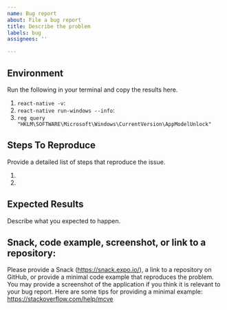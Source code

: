 ```yaml
---
name: Bug report
about: File a bug report
title: Describe the problem
labels: bug
assignees: ''

---
```


<!--
Your issue will be triaged by the RNW team according to this process: https://github.com/microsoft/react-native-windows/wiki/Triage-Process
-->
## Environment
Run the following in your terminal and copy the results here.
1. `react-native -v`:
2. `react-native run-windows --info`:
3. `reg query "HKLM\SOFTWARE\Microsoft\Windows\CurrentVersion\AppModelUnlock"`

<!-- Consider including this information as well:
What SDK version are you building for? Choose from 10.0.15063, 10.0.16299, 10.0.18362, etc.
- Target Platform Version(s):
What device(s) are you targeting? Choose any from Desktop, Xbox, Hololens)
- Target Device(s):
Which version of Visual Studio are you using? Specify Visual Studio 2017 or Visual Studio 2019
- Visual Studio Version:
Which build configuration are you running? Choose from Debug, DebugBundle, Release, ReleaseBundle 
- Build Configuration:
-->

## Steps To Reproduce
Provide a detailed list of steps that reproduce the issue.

1.
2.

## Expected Results
Describe what you expected to happen.

<!--
Troubleshooting
  If you see build failure on `react-native run-windows`, please try again with 'react-native run-windows --logging' and provide the output.
-->

## Snack, code example, screenshot, or link to a repository:
Please provide a Snack (https://snack.expo.io/), a link to a repository on GitHub, or provide a minimal code example that reproduces the problem.
You may provide a screenshot of the application if you think it is relevant to your bug report.
Here are some tips for providing a minimal example: https://stackoverflow.com/help/mcve
